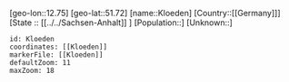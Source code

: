 ﻿---
location: [51.72,12.75]
mapzoom: [7,12] 
mapmarker: city 
type: City
tags:
- geo/City


SpocWebEntityId: 31509
isDeleted: false
confidential: public

---
[geo-lon::12.75]
[geo-lat::51.72]
[name::Kloeden]
[Country::[[Germany]]]
[State :: [[../../Sachsen-Anhalt]] ]
[Population::]
[Unknown::]


```leaflet
id: Kloeden
coordinates: [[Kloeden]]
markerFile: [[Kloeden]]
defaultZoom: 11 
maxZoom: 18
```
